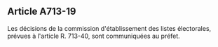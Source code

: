Article A713-19
----
Les décisions de la commission d'établissement des listes électorales, prévues à
l'article R. 713-40, sont communiquées au préfet.
